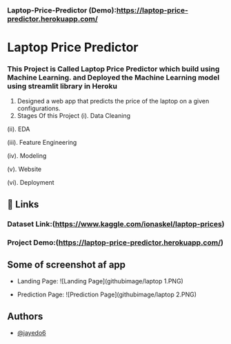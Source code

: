 ### Laptop-Price-Predictor (Demo):https://laptop-price-predictor.herokuapp.com/ 

# Laptop Price Predictor

### This Project is Called Laptop Price Predictor which build using Machine Learning. and Deployed the Machine Learning model using streamlit library in Heroku 
1. Designed a web app that predicts the price of the laptop on a given  configurations.
2.  Stages Of this Project
  (i). Data Cleaning

  (ii). EDA

  (iii). Feature Engineering

  (iv).  Modeling

  (v).  Website
  
  (vi). Deployment
## 🔗 Links
### Dataset Link:(https://www.kaggle.com/ionaskel/laptop-prices)
### Project Demo:(https://laptop-price-predictor.herokuapp.com/)

## Some of screenshot af app 
* Landing Page:
![Landing Page](githubimage/laptop 1.PNG)

* Prediction Page:
![Prediction Page](githubimage/laptop 2.PNG)






## Authors

- [@jayedo6](https://github.com/Jayed096)

